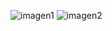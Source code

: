 ![imagen1](https://user-images.githubusercontent.com/27843359/99582219-8febff80-29c0-11eb-9d33-868d40727f3c.jpg)
![imagen2](https://user-images.githubusercontent.com/27843359/99582223-911d2c80-29c0-11eb-8d76-c178c141e31a.jpg)
